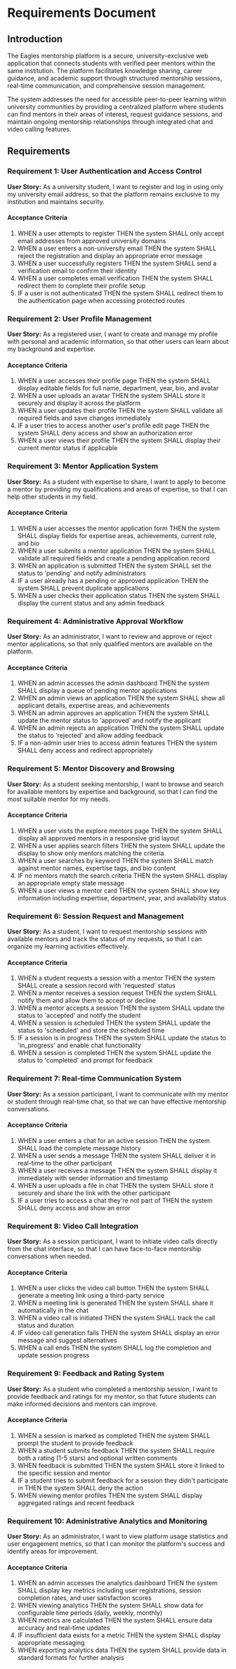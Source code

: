 # Requirements Document

## Introduction

The Eagles mentorship platform is a secure, university-exclusive web application that connects students with verified peer mentors within the same institution. The platform facilitates knowledge sharing, career guidance, and academic support through structured mentorship sessions, real-time communication, and comprehensive session management.

The system addresses the need for accessible peer-to-peer learning within university communities by providing a centralized platform where students can find mentors in their areas of interest, request guidance sessions, and maintain ongoing mentorship relationships through integrated chat and video calling features.

## Requirements

### Requirement 1: User Authentication and Access Control

**User Story:** As a university student, I want to register and log in using only my university email address, so that the platform remains exclusive to my institution and maintains security.

#### Acceptance Criteria

1. WHEN a user attempts to register THEN the system SHALL only accept email addresses from approved university domains
2. WHEN a user enters a non-university email THEN the system SHALL reject the registration and display an appropriate error message
3. WHEN a user successfully registers THEN the system SHALL send a verification email to confirm their identity
4. WHEN a user completes email verification THEN the system SHALL redirect them to complete their profile setup
5. IF a user is not authenticated THEN the system SHALL redirect them to the authentication page when accessing protected routes

### Requirement 2: User Profile Management

**User Story:** As a registered user, I want to create and manage my profile with personal and academic information, so that other users can learn about my background and expertise.

#### Acceptance Criteria

1. WHEN a user accesses their profile page THEN the system SHALL display editable fields for full name, department, year, bio, and avatar
2. WHEN a user uploads an avatar THEN the system SHALL store it securely and display it across the platform
3. WHEN a user updates their profile THEN the system SHALL validate all required fields and save changes immediately
4. IF a user tries to access another user's profile edit page THEN the system SHALL deny access and show an authorization error
5. WHEN a user views their profile THEN the system SHALL display their current mentor status if applicable

### Requirement 3: Mentor Application System

**User Story:** As a student with expertise to share, I want to apply to become a mentor by providing my qualifications and areas of expertise, so that I can help other students in my field.

#### Acceptance Criteria

1. WHEN a user accesses the mentor application form THEN the system SHALL display fields for expertise areas, achievements, current role, and bio
2. WHEN a user submits a mentor application THEN the system SHALL validate all required fields and create a pending application record
3. WHEN an application is submitted THEN the system SHALL set the status to 'pending' and notify administrators
4. IF a user already has a pending or approved application THEN the system SHALL prevent duplicate applications
5. WHEN a user checks their application status THEN the system SHALL display the current status and any admin feedback

### Requirement 4: Administrative Approval Workflow

**User Story:** As an administrator, I want to review and approve or reject mentor applications, so that only qualified mentors are available on the platform.

#### Acceptance Criteria

1. WHEN an admin accesses the admin dashboard THEN the system SHALL display a queue of pending mentor applications
2. WHEN an admin views an application THEN the system SHALL show all applicant details, expertise areas, and achievements
3. WHEN an admin approves an application THEN the system SHALL update the mentor status to 'approved' and notify the applicant
4. WHEN an admin rejects an application THEN the system SHALL update the status to 'rejected' and allow adding feedback
5. IF a non-admin user tries to access admin features THEN the system SHALL deny access and redirect appropriately

### Requirement 5: Mentor Discovery and Browsing

**User Story:** As a student seeking mentorship, I want to browse and search for available mentors by expertise and background, so that I can find the most suitable mentor for my needs.

#### Acceptance Criteria

1. WHEN a user visits the explore mentors page THEN the system SHALL display all approved mentors in a responsive grid layout
2. WHEN a user applies search filters THEN the system SHALL update the display to show only mentors matching the criteria
3. WHEN a user searches by keyword THEN the system SHALL match against mentor names, expertise tags, and bio content
4. IF no mentors match the search criteria THEN the system SHALL display an appropriate empty state message
5. WHEN a user views a mentor card THEN the system SHALL show key information including expertise, department, year, and availability status

### Requirement 6: Session Request and Management

**User Story:** As a student, I want to request mentorship sessions with available mentors and track the status of my requests, so that I can organize my learning activities effectively.

#### Acceptance Criteria

1. WHEN a student requests a session with a mentor THEN the system SHALL create a session record with 'requested' status
2. WHEN a mentor receives a session request THEN the system SHALL notify them and allow them to accept or decline
3. WHEN a mentor accepts a session THEN the system SHALL update the status to 'accepted' and notify the student
4. WHEN a session is scheduled THEN the system SHALL update the status to 'scheduled' and store the scheduled time
5. IF a session is in progress THEN the system SHALL update the status to 'in_progress' and enable chat functionality
6. WHEN a session is completed THEN the system SHALL update the status to 'completed' and prompt for feedback

### Requirement 7: Real-time Communication System

**User Story:** As a session participant, I want to communicate with my mentor or student through real-time chat, so that we can have effective mentorship conversations.

#### Acceptance Criteria

1. WHEN a user enters a chat for an active session THEN the system SHALL load the complete message history
2. WHEN a user sends a message THEN the system SHALL deliver it in real-time to the other participant
3. WHEN a user receives a message THEN the system SHALL display it immediately with sender information and timestamp
4. WHEN a user uploads a file in chat THEN the system SHALL store it securely and share the link with the other participant
5. IF a user tries to access a chat they're not part of THEN the system SHALL deny access and show an error

### Requirement 8: Video Call Integration

**User Story:** As a session participant, I want to initiate video calls directly from the chat interface, so that I can have face-to-face mentorship conversations when needed.

#### Acceptance Criteria

1. WHEN a user clicks the video call button THEN the system SHALL generate a meeting link using a third-party service
2. WHEN a meeting link is generated THEN the system SHALL share it automatically in the chat
3. WHEN a video call is initiated THEN the system SHALL track the call status and duration
4. IF video call generation fails THEN the system SHALL display an error message and suggest alternatives
5. WHEN a call ends THEN the system SHALL log the completion and update session progress

### Requirement 9: Feedback and Rating System

**User Story:** As a student who completed a mentorship session, I want to provide feedback and ratings for my mentor, so that future students can make informed decisions and mentors can improve.

#### Acceptance Criteria

1. WHEN a session is marked as completed THEN the system SHALL prompt the student to provide feedback
2. WHEN a student submits feedback THEN the system SHALL require both a rating (1-5 stars) and optional written comments
3. WHEN feedback is submitted THEN the system SHALL store it linked to the specific session and mentor
4. IF a student tries to submit feedback for a session they didn't participate in THEN the system SHALL deny the action
5. WHEN viewing mentor profiles THEN the system SHALL display aggregated ratings and recent feedback

### Requirement 10: Administrative Analytics and Monitoring

**User Story:** As an administrator, I want to view platform usage statistics and user engagement metrics, so that I can monitor the platform's success and identify areas for improvement.

#### Acceptance Criteria

1. WHEN an admin accesses the analytics dashboard THEN the system SHALL display key metrics including user registrations, session completion rates, and user satisfaction scores
2. WHEN viewing analytics THEN the system SHALL show data for configurable time periods (daily, weekly, monthly)
3. WHEN metrics are calculated THEN the system SHALL ensure data accuracy and real-time updates
4. IF insufficient data exists for a metric THEN the system SHALL display appropriate messaging
5. WHEN exporting analytics data THEN the system SHALL provide data in standard formats for further analysis
